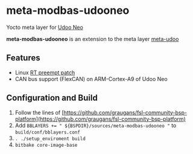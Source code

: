# meta-modbas-udooneo
Yocto meta layer for [Udoo Neo](http://www.udoo.org/udoo-neo/)

**meta-modbas-udooneo** is an extension to the meta layer
[meta-udoo](https://github.com/graugans/meta-udoo)

## Features
* Linux [RT preempt patch](https://rt.wiki.kernel.org/index.php/Main_Page)
* CAN bus support (FlexCAN) on ARM-Cortex-A9 of Udoo Neo 

## Configuration and Build
1. Follow the lines of [https://github.com/graugans/fsl-community-bsp-platform](https://github.com/graugans/fsl-community-bsp-platform)
2. Add `BBLAYERS += " ${BSPDIR}/sources/meta-modbas-udooneo "`
   to `build/conf/bblayers.conf`
3. `. ./setup_enviroment build`
4. `bitbake core-image-base`
